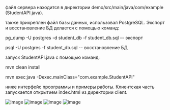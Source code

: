 файл сервера находится в директории demo/src/main/java/com/example (StudentAPI.java).

также прикреплен файл базы данных, использовал PostgreSQL. Экспорт и восстановление БД делается с помощью команд:

pg_dump -U postgres -d student_db -f student_db.sql -- экспорт

psql -U postgres -f student_db.sql -- восстановление БД


запуск StudentAPI.java с помощью команд:

mvn clean install

mvn exec:java -Dexec.mainClass="com.example.StudentAPI"

ниже интерфейс проограммы и примеры работы. Клиентская часть запускается открытием index.html из директории client.

![image](https://github.com/user-attachments/assets/119499bf-87b4-4e27-abb2-9ccc7229ac93)
![image](https://github.com/user-attachments/assets/45c0aa4b-6e8f-44ff-b8dc-91ee2e9d0197)
![image](https://github.com/user-attachments/assets/2cc8f1b0-2b41-4541-9ce2-735bd2049b99)
![image](https://github.com/user-attachments/assets/3705ba3c-7d88-4ed6-9ee2-f2037c18227d)
